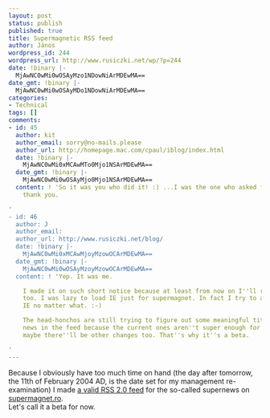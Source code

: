 ```yaml
---
layout: post
status: publish
published: true
title: Supermagnetic RSS feed
author: János
wordpress_id: 244
wordpress_url: http://www.rusiczki.net/wp/?p=244
date: !binary |-
  MjAwNC0wMi0wOSAyMzo1NDowNiArMDEwMA==
date_gmt: !binary |-
  MjAwNC0wMi0wOSAyMDo1NDowNiArMDEwMA==
categories:
- Technical
tags: []
comments:
- id: 45
  author: kit
  author_email: sorry@no-mails.please
  author_url: http://homepage.mac.com/cpaul/iblog/index.html
  date: !binary |-
    MjAwNC0wMi0xMCAwMTo0Mjo1NSArMDEwMA==
  date_gmt: !binary |-
    MjAwNC0wMi0wOSAyMjo0Mjo1NSArMDEwMA==
  content: ! 'So it was you who did it! :) ...I was the one who asked for it. It works,
    thank you.

'
- id: 46
  author: J
  author_email: 
  author_url: http://www.rusiczki.net/blog/
  date: !binary |-
    MjAwNC0wMi0xMCAwMjoyMzowOCArMDEwMA==
  date_gmt: !binary |-
    MjAwNC0wMi0wOSAyMzoyMzowOCArMDEwMA==
  content: ! 'Yep. It was me.

    I made it on such short notice because at least from now on I''ll read the news
    too. I was lazy to load IE just for supermagnet. In fact I try to avoid loading
    IE no matter what. :-)

    The head-honchos are still trying to figure out some meaningful titles for the
    news in the feed because the current ones aren''t super enough for them. :) And
    maybe there''ll be other changes too. That''s why it''s a beta.

'
---
```

<p>Because I obviously have too much time on hand (the day after tomorrow, the 11th of February 2004 AD, is the date set for my management re-examination) I made <a href="http://www.supermagnet.ro/rss.php" title="Add this to your favourite news aggregator...">a valid RSS 2.0 feed</a> for the so-called supernews on <a href="http://www.supermagnet.ro">supermagnet.ro</a>.<br />
Let's call it a beta for now.</p>
